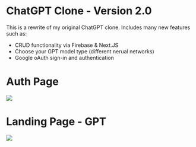 # ChatGPT Clone - Version 2.0
This is a rewrite of my original ChatGPT clone. Includes many new features such as:
- CRUD functionality via Firebase & Next.JS
- Choose your GPT model type (different nerual networks)
- Google oAuth sign-in and authentication

# Auth Page
<img src="https://i.ibb.co/4KJ2jhv/localhost-3000-login-page.png" />

# Landing Page - GPT
<img src="https://i.ibb.co/grbF60J/0c8bb3ce40b9cfdaa119e145ced1031f.png" />
